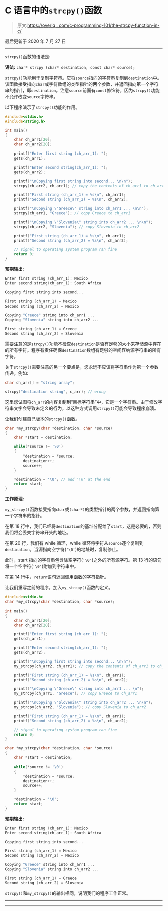 # C 语言中的`strcpy()`函数

> 原文:[https://overiq . com/c-programming-101/the-strcpy-function-in-c/](https://overiq.com/c-programming-101/the-strcpy-function-in-c/)

最后更新于 2020 年 7 月 27 日

* * *

`strcpy()`函数的语法是:

**语法:** `char* strcpy (char* destination, const char* source);`

`strcpy()`功能用于复制字符串。它将`source`指向的字符串复制到`destination`中。该函数接受指向`char`或字符数组的类型指针的两个参数，并返回指向第一个字符串的指针，即`destination`。注意`source`前面有`const`修饰符，因为`strcpy()`功能不允许改变`source`字符串。

以下程序演示了`strcpy()`功能的作用。

```c
#include<stdio.h>
#include<string.h>

int main()
{
    char ch_arr1[20];
    char ch_arr2[20];

    printf("Enter first string (ch_arr_1): ");
    gets(ch_arr1);

    printf("Enter second string(ch_arr_1): ");
    gets(ch_arr2);

    printf("\nCopying first string into second... \n\n");
    strcpy(ch_arr2, ch_arr1); // copy the contents of ch_arr1 to ch_arr2

    printf("First string (ch_arr_1) = %s\n", ch_arr1);
    printf("Second string (ch_arr_2) = %s\n", ch_arr2);

    printf("\nCopying \"Greece\" string into ch_arr1 ... \n\n");
    strcpy(ch_arr1, "Greece"); // copy Greece to ch_arr1

    printf("\nCopying \"Slovenia\" string into ch_arr2 ... \n\n");
    strcpy(ch_arr2, "Slovenia"); // copy Slovenia to ch_arr2

    printf("First string (ch_arr_1) = %s\n", ch_arr1);
    printf("Second string (ch_arr_2) = %s\n", ch_arr2);

    // signal to operating system program ran fine
    return 0;
}

```

**预期输出:**

```c
Enter first string (ch_arr_1): Mexico
Enter second string(ch_arr_1): South Africa

Copying first string into second...

First string (ch_arr_1) = Mexico
Second string (ch_arr_2) = Mexico

Copying "Greece" string into ch_arr1 ...
Copying "Slovenia" string into ch_arr2 ...

First string (ch_arr_1) = Greece
Second string (ch_arr_2) = Slovenia

```

需要注意的是`strcpy()`功能不检查`destination`是否有足够的大小来存储源中存在的所有字符。程序有责任确保`destination`数组有足够的空间容纳源字符串的所有字符。

关于`strcpy()`需要注意的另一个要点是，您永远不应该将字符串作为第一个参数传递。例如:

```c
char ch_arr[] = "string array";

strcpy("destination string", c_arr); // wrong

```

这里您试图将`ch_arr`的内容复制到“目标字符串”中，它是一个字符串。由于修改字符串文字会导致未定义的行为，以这种方式调用`strcpy()`可能会导致程序崩溃。

让我们创建自己版本的`strcpy()`函数。

```c
char *my_strcpy(char *destination, char *source)
{
    char *start = destination;

    while(*source != '\0')
    {
        *destination = *source;
        destination++;
        source++;
    }

    *destination = '\0'; // add '\0' at the end
    return start;
}

```

**工作原理:**

`my_strcpy()`函数接受指向`char`或`(char*)`的类型指针的两个参数，并返回指向第一个字符串的指针。

在第 18 行中，我们已经将`destination`的基址分配给了`start`，这是必要的，否则我们将会丢失字符串开头的地址。

在第 20 行，我们有 while 循环，while 循环将字符从`source`逐个复制到`destination`。当源指向空字符(`'\0'`)的地址时，复制停止。

此时，start 指向的字符串包含除空字符(`'\0'`)之外的所有源字符。第 13 行的语句将一个空字符(`'\0'`)附加到字符串中。

在第 14 行中，`return`语句返回调用函数的字符指针。

让我们重写之前的程序，加入`my_strcpy()`函数的定义。

```c
#include<stdio.h>
char *my_strcpy(char *destination, char *source);

int main()
{
    char ch_arr1[20];
    char ch_arr2[20];

    printf("Enter first string (ch_arr_1): ");
    gets(ch_arr1);

    printf("Enter second string(ch_arr_1): ");
    gets(ch_arr2);

    printf("\nCopying first string into second... \n\n");
    my_strcpy(ch_arr2, ch_arr1); // copy the contents of ch_arr1 to ch_arr2

    printf("First string (ch_arr_1) = %s\n", ch_arr1);
    printf("Second string (ch_arr_2) = %s\n", ch_arr2);

    printf("\nCopying \"Greece\" string into ch_arr1 ... \n");
    my_strcpy(ch_arr1, "Greece"); // copy Greece to ch_arr1

    printf("\nCopying \"Slovenia\" string into ch_arr2 ... \n\n");
    my_strcpy(ch_arr2, "Slovenia"); // copy Slovenia to ch_arr2

    printf("First string (ch_arr_1) = %s\n", ch_arr1);
    printf("Second string (ch_arr_2) = %s\n", ch_arr2);

    // signal to operating system program ran fine
    return 0;
}

char *my_strcpy(char *destination, char *source)
{
    char *start = destination;

    while(*source != '\0')
    {
        *destination = *source;
        destination++;
        source++;
    }

    *destination = '\0';
    return start;
}

```

**预期输出:**

```c
Enter first string (ch_arr_1): Mexico
Enter second string(ch_arr_1): South Africa

Copying first string into second...

First string (ch_arr_1) = Mexico
Second string (ch_arr_2) = Mexico

Copying "Greece" string into ch_arr1 ...
Copying "Slovenia" string into ch_arr2 ...

First string (ch_arr_1) = Greece
Second string (ch_arr_2) = Slovenia

```

`strcpy()`和`my_strcpy()`的输出相同，说明我们的程序工作正常。

* * *

* * *